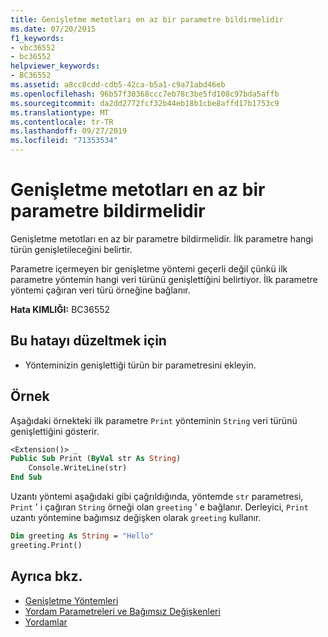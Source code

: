 ```yaml
---
title: Genişletme metotları en az bir parametre bildirmelidir
ms.date: 07/20/2015
f1_keywords:
- vbc36552
- bc36552
helpviewer_keywords:
- BC36552
ms.assetid: a8cc8cdd-cdb5-42ca-b5a1-c9a71abd46eb
ms.openlocfilehash: 96b57f30368ccc7eb78c3be5fd108c97bda5affb
ms.sourcegitcommit: da2dd2772fcf32b44eb18b1cbe8affd17b1753c9
ms.translationtype: MT
ms.contentlocale: tr-TR
ms.lasthandoff: 09/27/2019
ms.locfileid: "71353534"
---
```

# <a name="extension-methods-must-declare-at-least-one-parameter"></a>Genişletme metotları en az bir parametre bildirmelidir
Genişletme metotları en az bir parametre bildirmelidir. İlk parametre hangi türün genişletileceğini belirtir.  
  
 Parametre içermeyen bir genişletme yöntemi geçerli değil çünkü ilk parametre yöntemin hangi veri türünü genişlettiğini belirtiyor. İlk parametre yöntemi çağıran veri türü örneğine bağlanır.  
  
 **Hata KIMLIĞI:** BC36552  
  
## <a name="to-correct-this-error"></a>Bu hatayı düzeltmek için  
  
- Yönteminizin genişlettiği türün bir parametresini ekleyin.  
  
## <a name="example"></a>Örnek  
 Aşağıdaki örnekteki ilk parametre `Print` yönteminin `String` veri türünü genişlettiğini gösterir.  
  
```vb  
<Extension()> _  
Public Sub Print (ByVal str As String)  
    Console.WriteLine(str)  
End Sub  
```  
  
 Uzantı yöntemi aşağıdaki gibi çağrıldığında, yöntemde `str` parametresi, `Print` ' i çağıran `String` örneği olan `greeting` ' e bağlanır. Derleyici, `Print` uzantı yöntemine bağımsız değişken olarak `greeting` kullanır.  
  
```vb  
Dim greeting As String = "Hello"  
greeting.Print()  
```  
  
## <a name="see-also"></a>Ayrıca bkz.

- [Genişletme Yöntemleri](../../visual-basic/programming-guide/language-features/procedures/extension-methods.md)
- [Yordam Parametreleri ve Bağımsız Değişkenleri](../../visual-basic/programming-guide/language-features/procedures/procedure-parameters-and-arguments.md)
- [Yordamlar](../../visual-basic/programming-guide/language-features/procedures/index.md)
